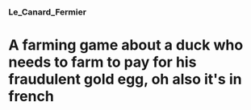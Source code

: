 ### Le_Canard_Fermier

# A farming game about a duck who needs to farm to pay for his fraudulent gold egg, oh also it's in french

